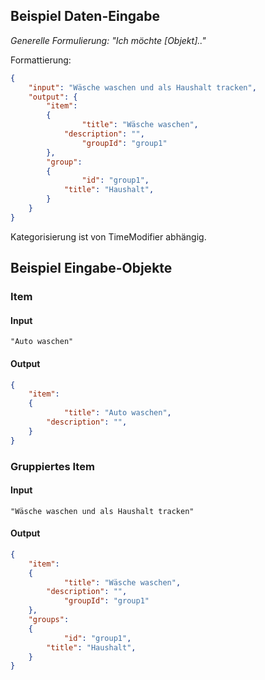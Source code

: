 ## Beispiel Daten-Eingabe
*Generelle Formulierung:*
*"Ich möchte [Objekt].."*

Formattierung:
```json
{
    "input": "Wäsche waschen und als Haushalt tracken",
    "output": {
	    "item": 
		{
	            "title": "Wäsche waschen",
		    "description": "",
	            "groupId": "group1"
		},
	    "group": 
		{
	            "id": "group1",
		    "title": "Haushalt",
		}
	}
}
```

Kategorisierung ist von TimeModifier abhängig.

## Beispiel Eingabe-Objekte
### Item
#### Input
```
"Auto waschen"
```
#### Output
```json
{	
    "item":
	{
            "title": "Auto waschen",
	    "description": "",
	}
}
```
### Gruppiertes Item
#### Input
```
"Wäsche waschen und als Haushalt tracken"
```
#### Output
```json
{	
    "item":
	{
            "title": "Wäsche waschen",
	    "description": "",
            "groupId": "group1"
	},
    "groups":
	{
            "id": "group1",
	    "title": "Haushalt",
	}
}
```
